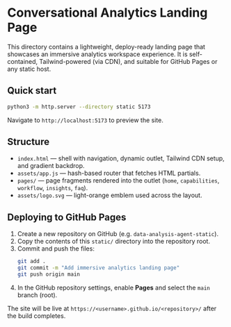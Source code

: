 # Conversational Analytics Landing Page

This directory contains a lightweight, deploy-ready landing page that showcases an immersive analytics workspace experience. It is self-contained, Tailwind-powered (via CDN), and suitable for GitHub Pages or any static host.

## Quick start

```bash
python3 -m http.server --directory static 5173
```

Navigate to `http://localhost:5173` to preview the site.

## Structure

- `index.html` — shell with navigation, dynamic outlet, Tailwind CDN setup, and gradient backdrop.
- `assets/app.js` — hash-based router that fetches HTML partials.
- `pages/` — page fragments rendered into the outlet (`home`, `capabilities`, `workflow`, `insights`, `faq`).
- `assets/logo.svg` — light-orange emblem used across the layout.

## Deploying to GitHub Pages

1. Create a new repository on GitHub (e.g. `data-analysis-agent-static`).
2. Copy the contents of this `static/` directory into the repository root.
3. Commit and push the files:
   ```bash
   git add .
   git commit -m "Add immersive analytics landing page"
   git push origin main
   ```
4. In the GitHub repository settings, enable **Pages** and select the `main` branch (root).

The site will be live at `https://<username>.github.io/<repository>/` after the build completes.
